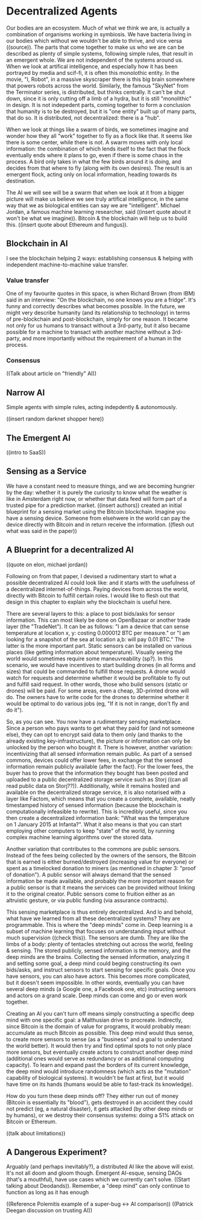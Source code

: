 # Decentralized Agents

Our bodies are an ecosystem. Much of what we think we are, is actually a combination of organisms working in symbiosis. We have bacteria living in our bodies which without we wouldn't be able to thrive, and vice versa ((source)). The parts that come together to make us who we are can be described as plenty of simple systems, following simple rules, that result in an emergent whole. We are not independent of the systems around us. When we look at artifical intelligence, and especially how it has been portrayed by media and scif-fi, it is often this monolothic entity. In the movie, "I, Robot", in a massive skyscraper there is this big brain somewhere that powers robots across the world. Similarly, the famous "SkyNet" from the Terminator series, is distributed, but thinks centrally. It can't be shut down, since it is only cutting off a limb of a hydra, but it is still "monolithic" in design. It is not indepedent parts, coming together to form a conclusion that humanity is to be destroyed, but it is "one entity" built up of many parts, that do so. It is distributed, not decentralized: there is a "hub".

When we look at things like a swarm of birds, we sometimes imagine and wonder how they all "work" together to fly as a flock like that. It seems like there is some center, while there is not. A swarm moves with only local information: the combination of which lends itself to the fact that the flock eventually ends where it plans to go, even if there is some chaos in the process. A bird only takes in what the few birds around it is doing, and decides from that where to fly (along with its own desires). The result is an emergent flock, acting only on local information, heading towards its destination.

The AI we will see will be a swarm that when we look at it from a bigger picture will make us believe we see truly artifical intelligence, in the same way that we as biological entities can say we are "intelligent". Michael Jordan, a famous machine learning researcher, said ((insert quote about it won't be what we imagine)). Bitcoin & the blockchain will help us to build this. ((insert quote about Ethereum and fungus)).

## Blockchain in AI

I see the blockchain helping 2 ways: establishing consensus & helping with independent machine-to-machine value transfer.

### Value transfer

One of my favourite quotes in this space, is when Richard Brown (from IBM) said in an interview: "On the blockchain, no one knows you are a fridge". It's funny and correctly describes what becomes possible. In the future, we might very describe humanity (and its relationship to technology) in terms of pre-blockchain and post-blockchain, simply for one reason. It became not only for us humans to transact without a 3rd-party, but it also became possible for a machine to transact with another machine without a 3rd-party, and more importantly without the requirement of a human in the process.

### Consensus

((Talk about article on "friendly" AI))

## Narrow AI

Simple agents with simple rules, acting indepdently & autonomously.

((insert random darknet shopper here))

## The Emergent AI

((intro to SaaS))

## Sensing as a Service

We have a constant need to measure things, and we are becoming hungrier by the day: whether it is purely the curiosity to know what the weather is like in Amsterdam right now, or whether that data feed will form part of a trusted pipe for a prediction market. ((insert authors)) created an initial blueprint for a sensing market using the Bitcoin blockchain. Imagine you have a sensing device. Someone from elsehwere in the world can pay the device directly with Bitcoin and in return receive the information. ((flesh out what was said in the paper))

## A Blueprint for a decentralized AI

((quote on elon, michael jordan))

Following on from that paper, I devised a rudimentary start to what a possible decentralized AI could look like: and it starts with the usefulness of a decentralized internet-of-things. Paying devices from across the world, directly with Bitcoin to fulfill certain roles. I would like to flesh out that design in this chapter to explain why the blockchain is useful here.

There are several layers to this: a place to post bids/asks for sensor information. This can most likely be done on OpenBazaar or another trade layer (the "TradeNet"). It can be as follows: "I am a device that can sense temperature at location x, y: costing 0.000012 BTC per measure." or "I am looking for a snapshot of the sea at location a,b: will pay 0.01 BTC." The latter is the more important part. Static sensors can be installed on various places (like getting information about temperature). Visually seeing the world would sometimes require some maneuvreability (sp?). In this scenario, we would have incentives to start building drones (in all forms and sizes) that could be commanded to fulfill those requests. A drone would watch for requests and determine whether it would be profitable to fly out and fulfill said request. In other words, those who build sensors (static or drones) will be paid. For some areas, even a cheap, 3D-printed drone will do. The owners have to write code for the drones to determine whether it would be optimal to do various jobs (eg, "If it is not in range, don't fly and do it").

So, as you can see. You now have a rudimentary sensing marketplace. Since a person who pays wants to get what they paid for (and not someone else), they can opt to encrypt said data to them only (and thanks to the already existing key-infrastructure), the picture or information can only be unlocked by the person who bought it. There is however, another variation: incentivizing that all sensed information remain public. As part of a sensed commons, devices could offer lower fees, in exchange that the sensed information remain publicly available (after the fact). For the lower fees, the buyer has to prove that the information they bought has been posted and uploaded to a public decentralized storage service such as Storj ((can all read public data on Storj??)). Additionally, while it remains hosted and available on the decentralized storage service, it is also notarised with a layer like Factom, which means that you create a complete, available, neatly timestamped history of sensed information (because the blockchain is computationally infeasible to rewrite). This is incredibly useful, since you then create a decentralized information bank: "What was the temperature on 1 January 2015 at Infanta?". What it also means is that you can start employing other computers to keep "state" of the world, by running complex machine learning algorithms over the stored data. 

Another variation that contributes to the commons are public sensors. Instead of the fees being collected by the owners of the sensors, the Bitcoin that is earned is either burned/destroyed (increasing value for everyone) or spent as a timelocked donation to miners (as mentioned in chapter 3: "proof of donation"). A public sensor will always demand that the sensed information be made available, and probably the more important reason for a public sensor is that it means the services can be provided without linking it to the original creator. Public sensors come to fruition either as an altruistic gesture, or via public funding (via assurance contracts).

This sensing marketplace is thus entirely decentralized. And lo and behold, what have we learned from all these decentralized systems? They are programmable. This is where the "deep minds" come in. Deep learning is a subset of machine learning that focuses on understanding input without much supervision ((check this)). The sensors are dumb. They are like the limbs of a body: plenty of tentacles stretching out across the world, feeling & sensing. The stored publicly, sensed information is the memory, and the deep minds are the brains. Collecting the sensed information, analyzing it and setting some goal, a deep mind could beging constructing its own bids/asks, and instruct sensors to start sensing for specific goals. Once you have sensors, you can also have actors. This becomes more complicated, but it doesn't seem impossible. In other words, eventually you can have several deep minds (a Google one, a Facebook one, etc) instructing sensors and actors on a grand scale. Deep minds can come and go or even work together.

Creating an AI you can't turn off means simply constructing a specific deep mind with one specific goal: a Malthusian drive to procreate. Indirectly, since Bitcoin is the domain of value for programs, it would probably mean: accumulate as much Bitcoin as possible. This deep mind would thus sense, to create more sensors to sense (as a "business" and a goal to understand the world better). It would then try and find optimal spots to not only place more sensors, but eventually create actors to construct another deep mind (additional ones would serve as redundancy or as additional computing capacity). To learn and expand past the borders of its current knowledge, the deep mind would introduce randomness (which acts as the "mutation" capability of biological systems). It wouldn't be fast at first, but it would have time on its hands (humans would be able to fast-track its knowledge).

How do you turn these deep minds off? They either run out of money (Bitcoin is essentially its "blood"), gets destroyed in an accident they could not predict (eg, a natural disaster), it gets attacked (by other deep minds or by humans), or we destroy their consensus systems: doing a 51% attack on Bitcoin or Ethereum.

((talk about limitations))

## A Dangerous Experiment?

Arguably (and perhaps inevitably?), a distributed AI like the above will exist. It's not all doom and gloom though. Emergent AI-esque, sensing DAOs (that's a mouthful), have use cases which we currently can't solve. ((Start talking about Deodands)). Remember, a "deep mind" can only continue to function as long as it has enough

((Reference Polemitis example of a super-bug <-> AI comparison))
((Patrick Deegan discussion on trusting AI))

